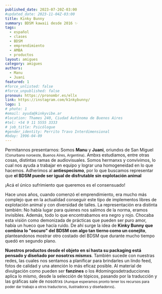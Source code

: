 ```yaml
---
published_date: 2023-07-20Z-03:00
#updated_date: 2023-11-04Z-03:00
title: Kinky Bunny
summary: BDSM kawaii desde 2016 ✨
tags:
  - español
  - clases
  - BDSM
  - emprendimiento
  - AMBA
  - productos
layout: amigues
category: amigues
authors:
  - Manu
  - Juani
featured: 1
#force_unlisted: false
#force_unpublished: false
pronoun: https://pronombr.es/ellx
link: https://instagram.com/k1nkybunny/
logo: 1
# photo: 1
#email: ayuda@kinkyvibe.ar
#location: Thames 240, Ciudad Autónoma de Buenos Aires
#tel: +54 9 11 5555 3333
# job_title: Psicólogue
#gender_identity: Perrito Travo Interdimensional
#bday: 1996-04-09
---
```


Permitannos presentarnos: Somos **Manu** y **Juani**, oriundxs de San Miguel <small>(Conurbano noroeste, Buenos Aires, Argentina)</small>. Ambxs estudiamos, entre otras cosas, distintas ramas de audiovisuales. Somos hermanxs y convivimos, lo cual nos ayuda a trabajar en equipo y lograr una homogeneidad en lo que hacemos. Adherimos al **antiespecismo**, por lo que buscamos representar que **el BDSM puede ser igual de disfrutable sin explotación animal**

¡Acá el único sufrimiento que queremos es el consensuado!

Hace unos años, cuando comenzó el emprendimiento, era mucho más complejo que en la actualidad conseguir este tipo de implementos libres de explotación animal y con diversidad de talles. La representación era distinta también: No había lugar para quienes nos salimos de la norma, eramos invisibles. Además, todo lo que encontrabamos era negro y rojo. Chocaba esta visión como demonizada de prácticas que pueden ser puro amor, había un hueco que hacía ruido. De ahí surge la idea de **Kinky Bunny que combina lo "oscuro" del BDSM con algo tan tierno como un conejito**, planteandonos mostrar otro costado del BDSM que durante mucho tiempo quedó en segundo plano.

**Nuestros productos desde el objeto en sí hasta su packaging está pensado y diseñado por nosotrxs mismxs**. También sucede con nuestras redes, las cuales nos sentamos a planificar para brindarles un lindo feed, fotos de calidad y una atención lo más eficaz posible. Al material de divulgación como pueden ser **fanzines** o los #domingosdetraducciones aplica lo mismo, desde la selección de tópicos, pasando por la traducción y las gráficas sale de nosotrxs <small>(Aunque esperamos pronto tener los recursos para poder dar trabajo a otrxs traductorxs, ilustradorxs y diseñadorxs)</small>.
